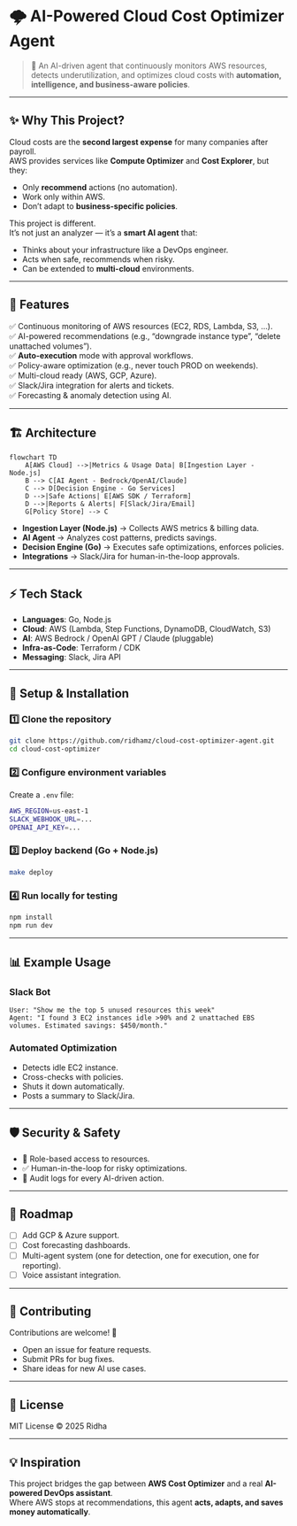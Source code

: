 # 🌩️ AI-Powered Cloud Cost Optimizer Agent  

> 🚀 An AI-driven agent that continuously monitors AWS resources, detects underutilization, and optimizes cloud costs with **automation, intelligence, and business-aware policies**.  

---

## ✨ Why This Project?  

Cloud costs are the **second largest expense** for many companies after payroll.  
AWS provides services like **Compute Optimizer** and **Cost Explorer**, but they:  
- Only **recommend** actions (no automation).  
- Work only within AWS.  
- Don’t adapt to **business-specific policies**.  

This project is different.  
It’s not just an analyzer — it’s a **smart AI agent** that:  
- Thinks about your infrastructure like a DevOps engineer.  
- Acts when safe, recommends when risky.  
- Can be extended to **multi-cloud** environments.  

---

## 🚀 Features  

✅ Continuous monitoring of AWS resources (EC2, RDS, Lambda, S3, …).  
✅ AI-powered recommendations (e.g., “downgrade instance type”, “delete unattached volumes”).  
✅ **Auto-execution** mode with approval workflows.  
✅ Policy-aware optimization (e.g., never touch PROD on weekends).  
✅ Multi-cloud ready (AWS, GCP, Azure).  
✅ Slack/Jira integration for alerts and tickets.  
✅ Forecasting & anomaly detection using AI.  

---

## 🏗️ Architecture  

```mermaid
flowchart TD
    A[AWS Cloud] -->|Metrics & Usage Data| B[Ingestion Layer - Node.js]
    B --> C[AI Agent - Bedrock/OpenAI/Claude]
    C --> D[Decision Engine - Go Services]
    D -->|Safe Actions| E[AWS SDK / Terraform]
    D -->|Reports & Alerts| F[Slack/Jira/Email]
    G[Policy Store] --> C
```

- **Ingestion Layer (Node.js)** → Collects AWS metrics & billing data.  
- **AI Agent** → Analyzes cost patterns, predicts savings.  
- **Decision Engine (Go)** → Executes safe optimizations, enforces policies.  
- **Integrations** → Slack/Jira for human-in-the-loop approvals.  

---

## ⚡ Tech Stack  

- **Languages**: Go, Node.js  
- **Cloud**: AWS (Lambda, Step Functions, DynamoDB, CloudWatch, S3)  
- **AI**: AWS Bedrock / OpenAI GPT / Claude (pluggable)  
- **Infra-as-Code**: Terraform / CDK  
- **Messaging**: Slack, Jira API  

---

## 🔧 Setup & Installation  

### 1️⃣ Clone the repository  
```bash
git clone https://github.com/ridhamz/cloud-cost-optimizer-agent.git
cd cloud-cost-optimizer
```

### 2️⃣ Configure environment variables  
Create a `.env` file:  
```bash
AWS_REGION=us-east-1
SLACK_WEBHOOK_URL=...
OPENAI_API_KEY=...
```

### 3️⃣ Deploy backend (Go + Node.js)  
```bash
make deploy
```

### 4️⃣ Run locally for testing  
```bash
npm install
npm run dev
```

---

## 📊 Example Usage  

### Slack Bot  
```text
User: "Show me the top 5 unused resources this week"  
Agent: "I found 3 EC2 instances idle >90% and 2 unattached EBS volumes. Estimated savings: $450/month."
```

### Automated Optimization  
- Detects idle EC2 instance.  
- Cross-checks with policies.  
- Shuts it down automatically.  
- Posts a summary to Slack/Jira.  

---

## 🛡️ Security & Safety  

- 🔐 Role-based access to resources.  
- ✅ Human-in-the-loop for risky optimizations.  
- 📜 Audit logs for every AI-driven action.  

---

## 📌 Roadmap  

- [ ] Add GCP & Azure support.  
- [ ] Cost forecasting dashboards.  
- [ ] Multi-agent system (one for detection, one for execution, one for reporting).  
- [ ] Voice assistant integration.  

---

## 🤝 Contributing  

Contributions are welcome! 🎉  
- Open an issue for feature requests.  
- Submit PRs for bug fixes.  
- Share ideas for new AI use cases.  

---

## 📜 License  

MIT License © 2025 Ridha

---

## 💡 Inspiration  

This project bridges the gap between **AWS Cost Optimizer** and a real **AI-powered DevOps assistant**.  
Where AWS stops at recommendations, this agent **acts, adapts, and saves money automatically**.  
